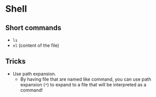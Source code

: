 # Shell

## Short commands

* `ls`
* `nl` (content of the file)

## Tricks

* Use path expansion.
  * By having file that are named like command, you can use path expansion (`*`) to expand to a file
    that will be interpreted as a command!
